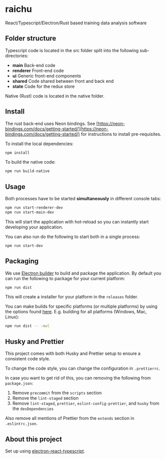# raichu

React/Typescript/Electron/Rust based training data analysis software

## Folder structure

Typescript code is located in the src folder split into the following sub-directories:

- **main** Back-end code
- **renderer** Front-end code
- **ui** Generic front-end components
- **shared** Code shared between front and back end
- **state** Code for the redux store

Native (Rust) code is located in the native folder.

## Install

The rust back-end uses Neon bindings. See [https://neon-bindings.com/docs/getting-started/](https://neon-bindings.com/docs/getting-started/) for instructions to install pre-requisites.

To install the local dependencies:

```bash
npm install
```

To build the native code:

```bash
npm run build-native
```

## Usage

Both processes have to be started **simultaneously** in different console tabs:

```bash
npm run start-renderer-dev
npm run start-main-dev
```

This will start the application with hot-reload so you can instantly start developing your application.

You can also run do the following to start both in a single process:

```bash
npm run start-dev
```

## Packaging

We use [Electron builder](https://www.electron.build/) to build and package the application. By default you can run the following to package for your current platform:

```bash
npm run dist
```

This will create a installer for your platform in the `releases` folder.

You can make builds for specific platforms (or multiple platforms) by using the options found [here](https://www.electron.build/cli). E.g. building for all platforms (Windows, Mac, Linux):

```bash
npm run dist -- -mwl
```

## Husky and Prettier

This project comes with both Husky and Prettier setup to ensure a consistent code style.

To change the code style, you can change the configuration in `.prettierrc`.

In case you want to get rid of this, you can removing the following from `package.json`:

1. Remove `precommit` from the `scripts` section
1. Remove the `lint-staged` section
1. Remove `lint-staged`, `prettier`, `eslint-config-prettier`, and `husky` from the `devDependencies`

Also remove all mentions of Prettier from the `extends` section in `.eslintrc.json`.

## About this project

Set up using [electron-react-typescript](https://github.com/Robinfr/electron-react-typescript).
